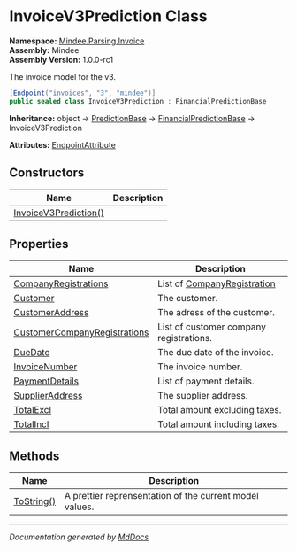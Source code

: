 ﻿<!--  
  <auto-generated>   
    The contents of this file were generated by a tool.  
    Changes to this file may be list if the file is regenerated  
  </auto-generated>   
-->

# InvoiceV3Prediction Class

**Namespace:** [Mindee.Parsing.Invoice](../index.md)  
**Assembly:** Mindee  
**Assembly Version:** 1.0.0\-rc1

The invoice model for the v3.

```csharp
[Endpoint("invoices", "3", "mindee")]
public sealed class InvoiceV3Prediction : FinancialPredictionBase
```

**Inheritance:** object → [PredictionBase](../../Common/PredictionBase/index.md) → [FinancialPredictionBase](../../Common/FinancialPredictionBase/index.md) → InvoiceV3Prediction

**Attributes:** [EndpointAttribute](../../EndpointAttribute/index.md)

## Constructors

| Name                                           | Description |
| ---------------------------------------------- | ----------- |
| [InvoiceV3Prediction()](constructors/index.md) |             |

## Properties

| Name                                                                       | Description                                                    |
| -------------------------------------------------------------------------- | -------------------------------------------------------------- |
| [CompanyRegistrations](properties/CompanyRegistrations.md)                 | List of [CompanyRegistration](../CompanyRegistration/index.md) |
| [Customer](properties/Customer.md)                                         | The customer.                                                  |
| [CustomerAddress](properties/CustomerAddress.md)                           | The adress of the customer.                                    |
| [CustomerCompanyRegistrations](properties/CustomerCompanyRegistrations.md) | List of customer company registrations.                        |
| [DueDate](properties/DueDate.md)                                           | The due date of the invoice.                                   |
| [InvoiceNumber](properties/InvoiceNumber.md)                               | The invoice number.                                            |
| [PaymentDetails](properties/PaymentDetails.md)                             | List of payment details.                                       |
| [SupplierAddress](properties/SupplierAddress.md)                           | The supplier address.                                          |
| [TotalExcl](properties/TotalExcl.md)                                       | Total amount excluding taxes.                                  |
| [TotalIncl](properties/TotalIncl.md)                                       | Total amount including taxes.                                  |

## Methods

| Name                              | Description                                             |
| --------------------------------- | ------------------------------------------------------- |
| [ToString()](methods/ToString.md) | A prettier reprensentation of the current model values. |

___

*Documentation generated by [MdDocs](https://github.com/ap0llo/mddocs)*

